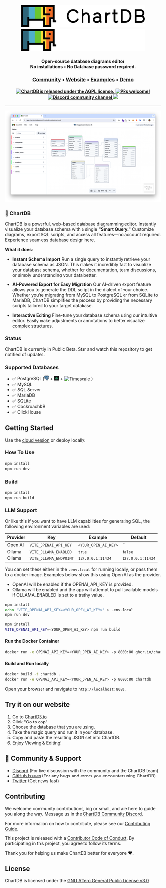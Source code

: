 <h1 align="center">
  <a href="https://chartdb.io#gh-light-mode-only">
    <img src="https://github.com/chartdb/chartdb/blob/main/src/assets/logo-light.png" width="400" height="70" alt="ChartDB">
  </a>
  <a href="https://chartdb.io##gh-dark-mode-only">
    <img src="https://github.com/chartdb/chartdb/blob/main/src/assets/logo-dark.png" width="400" height="70" alt="ChartDB">
  </a>
  <br>
</h1>

<p align="center">
  <b>Open-source database diagrams editor</b> <br />
  <b>No installations • No Database password required.</b> <br />
</p>

<h3 align="center">
  <a href="https://discord.gg/QeFwyWSKwC">Community</a>  &bull;
  <a href="https://www.chartdb.io?ref=github_readme">Website</a>  &bull;
  <a href="https://chartdb.io/templates?ref=github_readme">Examples</a>  &bull;
  <a href="https://app.chartdb.io?ref=github_readme">Demo</a>
</h3>

<h4 align="center">
  <a href="https://github.com/chartdb/chartdb?tab=AGPL-3.0-1-ov-file#readme">
    <img src="https://img.shields.io/github/license/chartdb/chartdb?color=blue" alt="ChartDB is released under the AGPL license." />
  </a>
  <a href="https://github.com/chartdb/chartdb/blob/main/CONTRIBUTING.md">
    <img src="https://img.shields.io/badge/PRs-Welcome-brightgreen" alt="PRs welcome!" />
  </a>
  <a href="https://discord.gg/QeFwyWSKwC">
    <img src="https://img.shields.io/discord/1277047413705670678?color=5865F2&label=Discord&logo=discord&logoColor=white" alt="Discord community channel" />
  </a>
  <a href="https://x.com/chartdb_io">
    <img src="https://img.shields.io/twitter/follow/ChartDB?style=social"/>
  </a>

</h4>

---

<p align="center">
  <img width='700px' src="./public/chartdb.png">
</p>

### 🎉 ChartDB

ChartDB is a powerful, web-based database diagramming editor.
Instantly visualize your database schema with a single **"Smart Query."** Customize diagrams, export SQL scripts, and access all features—no account required. Experience seamless database design here.

**What it does**:

-   **Instant Schema Import**
    Run a single query to instantly retrieve your database schema as JSON. This makes it incredibly fast to visualize your database schema, whether for documentation, team discussions, or simply understanding your data better.

-   **AI-Powered Export for Easy Migration**
    Our AI-driven export feature allows you to generate the DDL script in the dialect of your choice. Whether you’re migrating from MySQL to PostgreSQL or from SQLite to MariaDB, ChartDB simplifies the process by providing the necessary scripts tailored to your target database.
-   **Interactive Editing**
    Fine-tune your database schema using our intuitive editor. Easily make adjustments or annotations to better visualize complex structures.

### Status

ChartDB is currently in Public Beta. Star and watch this repository to get notified of updates.

### Supported Databases

-   ✅ PostgreSQL (<img src="./src/assets/postgresql_logo_2.png" width="15"/> + <img src="./src/assets/supabase.png" alt="Supabase" width="15"/> + <img src="./src/assets/timescale.png" alt="Timescale" width="15"/> )
-   ✅ MySQL
-   ✅ SQL Server
-   ✅ MariaDB
-   ✅ SQLite
-   ✅ CockroachDB
-   ✅ ClickHouse

## Getting Started

Use the [cloud version](https://app.chartdb.io?ref=github_readme_2) or deploy locally:

### How To Use

```bash
npm install
npm run dev
```

### Build

```bash
npm install
npm run build
```

### LLM Support

Or like this if you want to have LLM capabilities for generating SQL, the following environment variables are used:

| Provider | Key                    | Example              | Default           |
| -------- | ---------------------- | -------------------- | ----------------- |
| Open AI  | `VITE_OPENAI_API_KEY`  | `<YOUR_OPEN_AI_KEY>` | ``                |
| Ollama   | `VITE_OLLAMA_ENABLED`  | `true`               | `false`           |
| Ollama   | `VITE_OLLAMA_ENDPOINT` | `127.0.0.1:11434`    | `127.0.0.1:11434` |

You can set these either in the `.env.local` for running locally, or pass them to a docker image. Examples below show this using Open AI as the provider.

- OpenAI will be enabled if the OPENAI_API_KEY is provided.
- Ollama will be enabled and the app will attempt to pull available models if OLLAMA_ENABLED is set to a truthy value.

```sh
npm install
echo 'VITE_OPENAI_API_KEY=<YOUR_OPEN_AI_KEY>' > .env.local
npm run dev
```

```sh
npm install
VITE_OPENAI_API_KEY=<YOUR_OPEN_AI_KEY> npm run build
```

#### Run the Docker Container
```bash
docker run -e OPENAI_API_KEY=<YOUR_OPEN_AI_KEY> -p 8080:80 ghcr.io/chartdb/chartdb:latest
```

#### Build and Run locally
```bash
docker build -t chartdb .
docker run -e OPENAI_API_KEY=<YOUR_OPEN_AI_KEY> -p 8080:80 chartdb
```

Open your browser and navigate to `http://localhost:8080`.

## Try it on our website

1. Go to [ChartDB.io](https://chartdb.io?ref=github_readme_2)
2. Click "Go to app"
3. Choose the database that you are using.
4. Take the magic query and run it in your database.
5. Copy and paste the resulting JSON set into ChartDB.
6. Enjoy Viewing & Editing!

## 💚 Community & Support

-   [Discord](https://discord.gg/QeFwyWSKwC) (For live discussion with the community and the ChartDB team)
-   [GitHub Issues](https://github.com/chartdb/chartdb/issues) (For any bugs and errors you encounter using ChartDB)
-   [Twitter](https://x.com/chartdb_io) (Get news fast)

## Contributing

We welcome community contributions, big or small, and are here to guide you along
the way. Message us in the [ChartDB Community Discord](https://discord.gg/QeFwyWSKwC).

For more information on how to contribute, please see our
[Contributing Guide](/CONTRIBUTING.md).

This project is released with a [Contributor Code of Conduct](/CODE_OF_CONDUCT.md).
By participating in this project, you agree to follow its terms.

Thank you for helping us make ChartDB better for everyone :heart:.

## License

ChartDB is licensed under the [GNU Affero General Public License v3.0](LICENSE)
